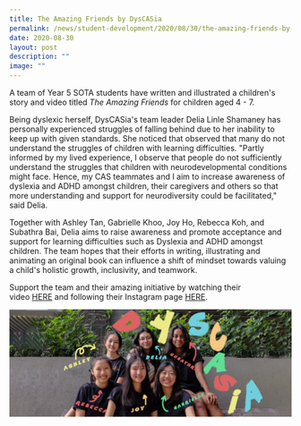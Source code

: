 ```yaml
---
title: The Amazing Friends by DysCASia
permalink: /news/student-development/2020/08/30/the-amazing-friends-by-dyscasia/
date: 2020-08-30
layout: post
description: ""
image: ""
---
```

A team of Year 5 SOTA students have written and illustrated a children's story and video titled _The Amazing Friends_ for children aged 4 - 7.

  

Being dyslexic herself, DysCASia's team leader Delia Linle Shamaney has personally experienced struggles of falling behind due to her inability to keep up with given standards. She noticed that observed that many do not understand the struggles of children with learning difficulties. "Partly informed by my lived experience, I observe that people do not sufficiently understand the struggles that children with neurodevelopmental conditions might face. Hence, my CAS teammates and I aim to increase awareness of dyslexia and ADHD amongst children, their caregivers and others so that more understanding and support for neurodiversity could be facilitated," said Delia.

  

Together with Ashley Tan, Gabrielle Khoo, Joy Ho, Rebecca Koh, and Subathra Bai, Delia aims to raise awareness and promote acceptance and support for learning difficulties such as Dyslexia and ADHD amongst children. The team hopes that their efforts in writing, illustrating and animating an original book can influence a shift of mindset towards valuing a child's holistic growth, inclusivity, and teamwork.

  

Support the team and their amazing initiative by watching their video [HERE](https://youtu.be/ts9QcNSQGAI) and following their Instagram page [HERE](https://www.instagram.com/dyscasia).

![](/images/dyscasia-members.png)
